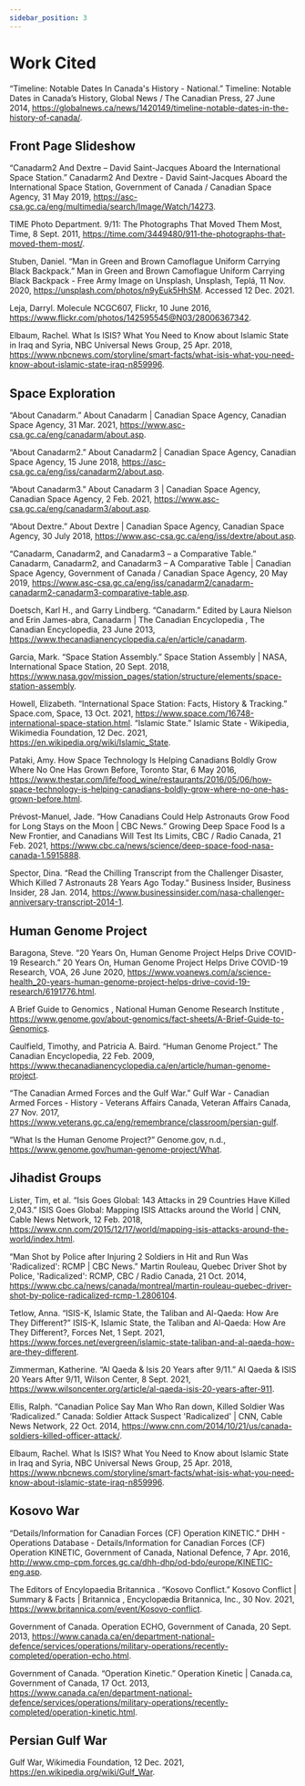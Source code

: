 ```yaml
---
sidebar_position: 3
---
```


# Work Cited

“Timeline: Notable Dates In Canada's History - National.” Timeline: Notable Dates in Canada’s History, Global News / The Canadian Press, 27 June 2014, https://globalnews.ca/news/1420149/timeline-notable-dates-in-the-history-of-canada/.

## Front Page Slideshow

“Canadarm2 And Dextre – David Saint-Jacques Aboard the International Space Station.” Canadarm2 And Dextre - David Saint-Jacques Aboard the International Space Station, Government of Canada / Canadian Space Agency, 31 May 2019, https://asc-csa.gc.ca/eng/multimedia/search/Image/Watch/14273. 

TIME Photo Department. 9/11: The Photographs That Moved Them Most, Time, 8 Sept. 2011, https://time.com/3449480/911-the-photographs-that-moved-them-most/. 

Stuben, Daniel. “Man in Green and Brown Camoflague Uniform Carrying Black Backpack.” Man in Green and Brown Camoflague Uniform Carrying Black Backpack - Free Army Image on Unsplash, Unsplash, Teplá, 11 Nov. 2020, https://unsplash.com/photos/n9yEuk5HhSM. Accessed 12 Dec. 2021. 

Leja, Darryl. Molecule NCGC607, Flickr, 10 June 2016, https://www.flickr.com/photos/142595545@N03/28006367342. 

Elbaum, Rachel. What Is ISIS? What You Need to Know about Islamic State in Iraq and Syria, NBC Universal News Group, 25 Apr. 2018, https://www.nbcnews.com/storyline/smart-facts/what-isis-what-you-need-know-about-islamic-state-iraq-n859996. 

## Space Exploration

“About Canadarm.” About Canadarm | Canadian Space Agency, Canadian Space Agency, 31 Mar. 2021, https://www.asc-csa.gc.ca/eng/canadarm/about.asp. 

“About Canadarm2.” About Canadarm2 | Canadian Space Agency, Canadian Space Agency, 15 June 2018, https://asc-csa.gc.ca/eng/iss/canadarm2/about.asp. 

“About Canadarm3.” About Canadarm 3 | Canadian Space Agency, Canadian Space Agency, 2 Feb. 2021, https://www.asc-csa.gc.ca/eng/canadarm3/about.asp. 

“About Dextre.” About Dextre | Canadian Space Agency, Canadian Space Agency, 30 July 2018, https://www.asc-csa.gc.ca/eng/iss/dextre/about.asp. 

“Canadarm, Canadarm2, and Canadarm3 – a Comparative Table.” Canadarm, Canadarm2, and Canadarm3 – A Comparative Table | Canadian Space Agency, Government of Canada / Canadian Space Agency, 20 May 2019, https://www.asc-csa.gc.ca/eng/iss/canadarm2/canadarm-canadarm2-canadarm3-comparative-table.asp. 

Doetsch, Karl H., and Garry Lindberg. “Canadarm.” Edited by Laura Nielson and Erin James-abra, Canadarm | The Canadian Encyclopedia , The Canadian Encyclopedia, 23 June 2013, https://www.thecanadianencyclopedia.ca/en/article/canadarm. 

Garcia, Mark. “Space Station Assembly.” Space Station Assembly | NASA, International Space Station, 20 Sept. 2018, https://www.nasa.gov/mission_pages/station/structure/elements/space-station-assembly. 

Howell, Elizabeth. “International Space Station: Facts, History & Tracking.” Space.com, Space, 13 Oct. 2021, https://www.space.com/16748-international-space-station.html. 
“Islamic State.” Islamic State - Wikipedia, Wikimedia Foundation, 12 Dec. 2021, https://en.wikipedia.org/wiki/Islamic_State. 

Pataki, Amy. How Space Technology Is Helping Canadians Boldly Grow Where No One Has Grown Before, Toronto Star, 6 May 2016, https://www.thestar.com/life/food_wine/restaurants/2016/05/06/how-space-technology-is-helping-canadians-boldly-grow-where-no-one-has-grown-before.html. 

Prévost-Manuel, Jade. “How Canadians Could Help Astronauts Grow Food for Long Stays on the Moon | CBC News.” Growing Deep Space Food Is a New Frontier, and Canadians Will Test Its Limits, CBC / Radio Canada, 21 Feb. 2021, https://www.cbc.ca/news/science/deep-space-food-nasa-canada-1.5915888. 

Spector, Dina. “Read the Chilling Transcript from the Challenger Disaster, Which Killed 7 Astronauts 28 Years Ago Today.” Business Insider, Business Insider, 28 Jan. 2014, https://www.businessinsider.com/nasa-challenger-anniversary-transcript-2014-1. 

## Human Genome Project

Baragona, Steve. “20 Years On, Human Genome Project Helps Drive COVID-19 Research.” 20 Years On, Human Genome Project Helps Drive COVID-19 Research, VOA, 26 June 2020, https://www.voanews.com/a/science-health_20-years-human-genome-project-helps-drive-covid-19-research/6191776.html. 

A Brief Guide to Genomics , National Human Genome Research Institute , https://www.genome.gov/about-genomics/fact-sheets/A-Brief-Guide-to-Genomics. 

Caulfield, Timothy, and Patricia A. Baird. “Human Genome Project.” The Canadian Encyclopedia, 22 Feb. 2009, https://www.thecanadianencyclopedia.ca/en/article/human-genome-project. 

“The Canadian Armed Forces and the Gulf War.” Gulf War - Canadian Armed Forces - History - Veterans Affairs Canada, Veteran Affairs Canada, 27 Nov. 2017, https://www.veterans.gc.ca/eng/remembrance/classroom/persian-gulf. 

“What Is the Human Genome Project?” Genome.gov, n.d., https://www.genome.gov/human-genome-project/What. 

## Jihadist Groups

Lister, Tim, et al. “Isis Goes Global: 143 Attacks in 29 Countries Have Killed 2,043.” ISIS Goes Global: Mapping ISIS Attacks around the World | CNN, Cable News Network, 12 Feb. 2018, https://www.cnn.com/2015/12/17/world/mapping-isis-attacks-around-the-world/index.html. 

“Man Shot by Police after Injuring 2 Soldiers in Hit and Run Was 'Radicalized': RCMP | CBC News.” Martin Rouleau, Quebec Driver Shot by Police, 'Radicalized': RCMP, CBC / Radio Canada, 21 Oct. 2014, https://www.cbc.ca/news/canada/montreal/martin-rouleau-quebec-driver-shot-by-police-radicalized-rcmp-1.2806104. 

Tetlow, Anna. “ISIS-K, Islamic State, the Taliban and Al-Qaeda: How Are They Different?” ISIS-K, Islamic State, the Taliban and Al-Qaeda: How Are They Different?, Forces Net, 1 Sept. 2021, https://www.forces.net/evergreen/islamic-state-taliban-and-al-qaeda-how-are-they-different. 

Zimmerman, Katherine. “Al Qaeda & Isis 20 Years after 9/11.” Al Qaeda & ISIS 20 Years After 9/11, Wilson Center, 8 Sept. 2021, https://www.wilsoncenter.org/article/al-qaeda-isis-20-years-after-911. 

Ellis, Ralph. “Canadian Police Say Man Who Ran down, Killed Soldier Was ‘Radicalized.” Canada: Soldier Attack Suspect 'Radicalized' | CNN, Cable News Network, 22 Oct. 2014, https://www.cnn.com/2014/10/21/us/canada-soldiers-killed-officer-attack/. 

Elbaum, Rachel. What Is ISIS? What You Need to Know about Islamic State in Iraq and Syria, NBC Universal News Group, 25 Apr. 2018, https://www.nbcnews.com/storyline/smart-facts/what-isis-what-you-need-know-about-islamic-state-iraq-n859996. 

## Kosovo War

“Details/Information for Canadian Forces (CF) Operation KINETIC.” DHH - Operations Database - Details/Information for Canadian Forces (CF) Operation KINETIC, Government of Canada, National Defence, 7 Apr. 2016, http://www.cmp-cpm.forces.gc.ca/dhh-dhp/od-bdo/europe/KINETIC-eng.asp. 

The Editors of Encylopaedia Britannica . “Kosovo Conflict.” Kosovo Conflict | Summary & Facts | Britannica , Encyclopædia Britannica, Inc., 30 Nov. 2021, https://www.britannica.com/event/Kosovo-conflict. 

Government of Canada. Operation ECHO, Government of Canada, 20 Sept. 2013, https://www.canada.ca/en/department-national-defence/services/operations/military-operations/recently-completed/operation-echo.html. 

Government of Canada. “Operation Kinetic.” Operation Kinetic | Canada.ca, Government of Canada, 17 Oct. 2013, https://www.canada.ca/en/department-national-defence/services/operations/military-operations/recently-completed/operation-kinetic.html. 

## Persian Gulf War

Gulf War, Wikimedia Foundation, 12 Dec. 2021, https://en.wikipedia.org/wiki/Gulf_War. 
